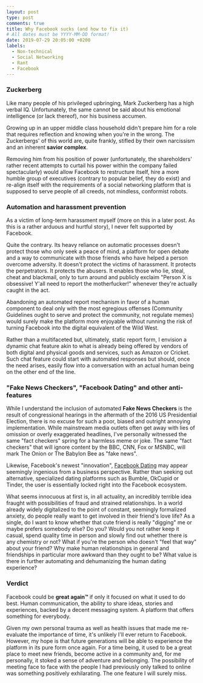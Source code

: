 ```yaml
---
layout: post
type: post
comments: true
title: Why Facebook sucks (and how to fix it)
# All dates must be YYYY-MM-DD format!
date: 2019-07-29 20:05:00 +0200
labels:
  - Non-technical
  - Social Networking
  - Rant
  - Facebook
---
```


### Zuckerberg

Like many people of his privileged upbringing, Mark Zuckerberg has a high verbal IQ.
Unfortunately, the same cannot be said about his emotional intelligence (or lack thereof), nor his business
accumen.

Growing up in an upper middle class household didn't prepare him for a role that requires reflection and knowing when you're
in the wrong. The Zuckerbergs' of this world are, quite frankly, stifled by their own narcissism and an inherent
**savior complex**.

Removing him from his position of power (unfortunately, the shareholders' rather recent attempts to curtail his power within the company
failed spectacularly) would allow Facebook to restructure itself, hire a more humble group of executives (contrary to popular belief, they do exist)
and re-align itself with the requirements of a social networking platform that is supposed to serve people of all creeds, not mindless,
conformist robots.

### Automation and harassment prevention

As a victim of long-term harassment myself (more on this in a later post. As this is a rather arduous and hurtful story),
I never felt supported by Facebook.

Quite the contrary. Its heavy reliance on automatic processes doesn't protect those who only seek a peace of mind,
a platform for open debate and a way to communicate with those friends who have helped a person
overcome adversity. It doesn't protect the victims of harassment. It protects the perpetrators.
It protects the abusers. It enables those who lie, steal, cheat and blackmail, only to turn around
and publicly exclaim "Person X is obsessive! Y'all need to report the motherfucker!" whenever they're actually caught in the act.

Abandoning an automated report mechanism in favor of a human component to deal only with the most egregious offenses
(Community Guidelines ought to serve and protect the community, not regulate memes) would surely make the platform
more enjoyable without running the risk of turning Facebook into the digital equivalent of the Wild West.

Rather than a multifaceted but, ultimately, static report form, I envision a dynamic chat feature akin to what
is already being offered by vendors of both digital and physical goods and services, such as Amazon or Cricket.
Such chat feature could start with automated responses but should, once the need arises, easily flow into a conversation
with an actual human being on the other end of the line.

### "Fake News Checkers", "Facebook Dating" and other anti-features

While I understand the inclusion of automated **Fake News Checkers** is the result of congressional hearings
in the aftermath of the 2016 US Presidential Election, there is no excuse for such a poor, biased
and outright annoying implementation. While mainstream media outlets often get away with lies of omission or
overly exaggerated headlines, I've personally witnessed the same "fact checkers" spring for a harmless
meme or joke. The same "fact checkers" that will ignore content by the BBC, CNN, Fox or MSNBC, 
will mark The Onion or The Babylon Bee as "fake news".

Likewise, Facebook's newest "innovation", [Facebook Dating](https://en.wikipedia.org/wiki/Facebook_Dating) may
appear seemingly ingenious from a business perspective. Rather than seeking out alternative, specialized
dating platforms such as Bumble, OkCupid or Tinder, the user is essentially locked right into the Facebook
ecosystem.

What seems innocuous at first is, in all actuality, an incredibly terrible idea fraught with possibilities of fraud
and strained relationships. In a world already widely digitalized to the point of constant, seemingly formalized anxiety,
do people really want to get involved in their friend's love life? As a single, do I want to know whether that cute friend
is really "digging" me or maybe prefers somebody else? Do you? Would you not rather keep it casual, spend quality time
in person and slowly find out whether there is any chemistry or not? What if you're the person who doesn't "feel that way"
about your friend? Why make human relationships in general and friendships in particular more awkward than they ought to be?
What value is there in further automating and dehumanizing the human dating experience?

### Verdict

Facebook could be **great again™** if only it focused on what it used to do best.
Human communication, the ability to share ideas, stories and experiences, backed by a decent messaging system. 
A platform that offers something for everybody.

Given my own personal trauma as well as health issues that made me re-evaluate the importance of time,
it's unlikely I'll ever return to Facebook. However, my hope is that future generations will
be able to experience the platform in its pure form once again. For a time being, it used
to be a great place to meet new friends, become active in a community and, for me personally,
it stoked a sense of adventure and belonging. The possibility of meeting face to face with the people
I had previously only talked to online was something positively exhilarating. The one feature I will surely miss.